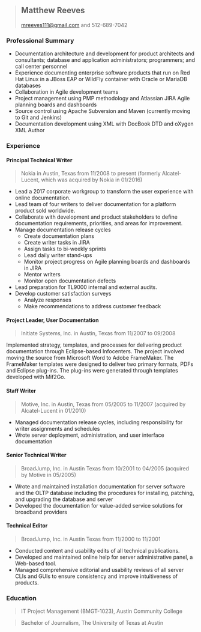> ## **Matthew Reeves**
> mreeves111@gmail.com and 512-689-7042

### Professional Summary
* Documentation architecture and development for product architects and consultants; database and application administrators; programmers; and call center personnel
* Experience documenting enterprise software products that run on Red Hat Linux in a JBoss EAP or WildFly container with Oracle or MariaDB databases
* Collaboration in Agile development teams
* Project management using PMP methodology and Atlassian JIRA Agile planning boards and dashboards
* Source control using Apache Subversion and Maven (currently moving to Git and Jenkins)
* Documentation development using XML with DocBook DTD and oXygen XML Author

### Experience

#### Principal Technical Writer

> Nokia in Austin, Texas from 11/2008 to present (formerly Alcatel-Lucent, which was acquired by Nokia in 01/2016)

* Lead a 2017 corporate workgroup to transform the user experience with online documentation.
* Lead team of four writers to deliver documentation for a platform product sold worldwide. 
* Collaborate with development and product stakeholders to define documentation requirements, priorities, and areas for improvement.
* Manage documentation release cycles
  * Create documentation plans
  * Create writer tasks in JIRA
  * Assign tasks to bi-weekly sprints
  * Lead daily writer stand-ups
  * Monitor project progress on Agile planning boards and dashboards in JIRA
  * Mentor writers
  * Monitor open documentation defects
* Lead preparation for TL9000 internal and external audits.
* Develop customer satisfaction surveys
  * Analyze responses
  * Make recommendations to address customer feedback

#### Project Leader, User Documentation

> Initiate Systems, Inc. in Austin, Texas from 11/2007 to 09/2008

Implemented strategy, templates, and processes for delivering product documentation through Eclipse-based Infocenters. The project involved moving the source from Microsoft Word to Adobe FrameMaker. The FrameMaker templates were designed to deliver two primary formats, PDFs and Eclipse plug-ins. The plug-ins were generated through templates developed with Mif2Go. 

#### Staff Writer

> Motive, Inc. in Austin, Texas from 05/2005 to 11/2007 (acquired by Alcatel-Lucent in 01/2010)

* Managed documentation release cycles, including responsibility for writer assignments and schedules 
* Wrote server deployment, administration, and user interface documentation

#### Senior Technical Writer

> BroadJump, Inc. in Austin Texas from 10/2001 to 04/2005 (acquired by Motive in 05/2005)

* Wrote and maintained installation documentation for server software and the OLTP database including the procedures for installing, patching, and upgrading the database and server
* Developed the documentation for value-added service solutions for broadband providers

#### Technical Editor

> BroadJump, Inc. in Austin Texas from 11/2000 to 11/2001

* Conducted content and usability edits of all technical publications.
* Developed and maintained online help for server administrative panel, a Web-based tool.
* Managed comprehensive editorial and usability reviews of all server CLIs and GUIs to ensure consistency and improve intuitiveness of products.

### Education

> IT Project Management (BMGT-1023), Austin Community College

> Bachelor of Journalism, The University of Texas at Austin
